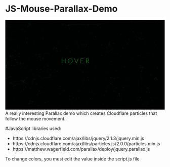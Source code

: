 # JS-Mouse-Parallax-Demo

<img src="mouse-parallax.gif" />
A really interesting Parallax demo which creates Cloudflare particles that follow the mouse movement. <br />

#JavaScript libraries used: 
<ul>
  <li>https://cdnjs.cloudflare.com/ajax/libs/jquery/2.1.3/jquery.min.js</li>
  <li>https://cdnjs.cloudflare.com/ajax/libs/particles.js/2.0.0/particles.min.js</li>
  <li>https://matthew.wagerfield.com/parallax/deploy/jquery.parallax.js</li>
</ul>

<p>To change colors, you must edit the value inside the script.js file</p>
